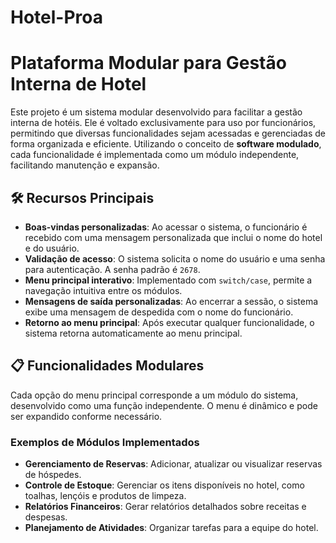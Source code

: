 # Hotel-Proa
# Plataforma Modular para Gestão Interna de Hotel

Este projeto é um sistema modular desenvolvido para facilitar a gestão interna de hotéis. Ele é voltado exclusivamente para uso por funcionários, permitindo que diversas funcionalidades sejam acessadas e gerenciadas de forma organizada e eficiente. Utilizando o conceito de **software modulado**, cada funcionalidade é implementada como um módulo independente, facilitando manutenção e expansão.

## 🛠️ Recursos Principais

- **Boas-vindas personalizadas**: Ao acessar o sistema, o funcionário é recebido com uma mensagem personalizada que inclui o nome do hotel e do usuário.
- **Validação de acesso**: O sistema solicita o nome do usuário e uma senha para autenticação. A senha padrão é `2678`.
- **Menu principal interativo**: Implementado com `switch/case`, permite a navegação intuitiva entre os módulos.
- **Mensagens de saída personalizadas**: Ao encerrar a sessão, o sistema exibe uma mensagem de despedida com o nome do funcionário.
- **Retorno ao menu principal**: Após executar qualquer funcionalidade, o sistema retorna automaticamente ao menu principal.

## 📋 Funcionalidades Modulares

Cada opção do menu principal corresponde a um módulo do sistema, desenvolvido como uma função independente. O menu é dinâmico e pode ser expandido conforme necessário.

### Exemplos de Módulos Implementados
- **Gerenciamento de Reservas**: Adicionar, atualizar ou visualizar reservas de hóspedes.
- **Controle de Estoque**: Gerenciar os itens disponíveis no hotel, como toalhas, lençóis e produtos de limpeza.
- **Relatórios Financeiros**: Gerar relatórios detalhados sobre receitas e despesas.
- **Planejamento de Atividades**: Organizar tarefas para a equipe do hotel.
